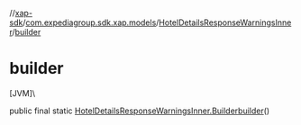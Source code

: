 //[xap-sdk](../../../index.md)/[com.expediagroup.sdk.xap.models](../index.md)/[HotelDetailsResponseWarningsInner](index.md)/[builder](builder.md)

# builder

[JVM]\

public final static [HotelDetailsResponseWarningsInner.Builder](-builder/index.md)[builder](builder.md)()
